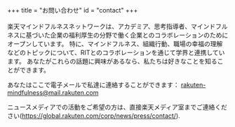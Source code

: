 +++
title = "お問い合わせ"
id = "contact"
+++
<br />
<br />
楽天マインドフルネスネットワークは、アカデミア、思考指導者、マインドフルネスに基づいた企業の福利厚生の分野で働く企業とのコラボレーションのためにオープンしています。 特に、マインドフルネス、組織行動、職場の幸福の理解などのトピックについて、RITとのコラボレーションを通じて学界と連携しています。 あなたがこれらの話題に興味があるなら、私たちは好きなことを知ることができます。

あなたはここで電子メールで私達に連絡することができます： <a href="mailto:rakuten-mindfulness@mail.rakuten.com">rakuten-mindfulness@mail.rakuten.com</a>

ニュースメディアでの活動をご希望の方は、直接楽天メディア室までご連絡ください(https://global.rakuten.com/corp/news/press/contact/).
